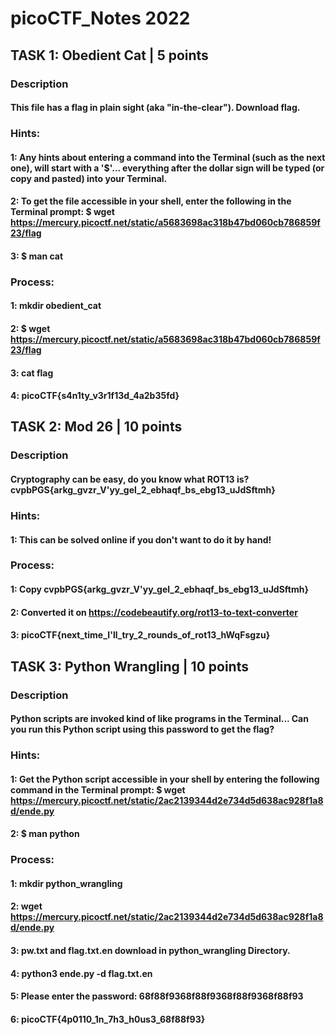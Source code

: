 # picoCTF_Notes 2022


## TASK 1: Obedient Cat | 5 points


### Description

#### This file has a flag in plain sight (aka "in-the-clear"). Download flag.



### Hints: 

#### 1: Any hints about entering a command into the Terminal (such as the next one), will start with a '$'... everything after the dollar sign will be typed (or copy and pasted) into your Terminal.

#### 2: To get the file accessible in your shell, enter the following in the Terminal prompt: $ wget https://mercury.picoctf.net/static/a5683698ac318b47bd060cb786859f23/flag

#### 3: $ man cat


### Process:
#### 1: mkdir obedient_cat
#### 2: $ wget https://mercury.picoctf.net/static/a5683698ac318b47bd060cb786859f23/flag
#### 3: cat flag
#### 4: picoCTF{s4n1ty_v3r1f13d_4a2b35fd}


## TASK 2: Mod 26 | 10 points


### Description

#### Cryptography can be easy, do you know what ROT13 is? cvpbPGS{arkg_gvzr_V'yy_gel_2_ebhaqf_bs_ebg13_uJdSftmh}



### Hints:

#### 1: This can be solved online if you don't want to do it by hand!



### Process:
#### 1: Copy cvpbPGS{arkg_gvzr_V'yy_gel_2_ebhaqf_bs_ebg13_uJdSftmh}
#### 2: Converted it on https://codebeautify.org/rot13-to-text-converter
#### 3: picoCTF{next_time_I'll_try_2_rounds_of_rot13_hWqFsgzu}



## TASK 3: Python Wrangling | 10 points


### Description


#### Python scripts are invoked kind of like programs in the Terminal... Can you run this Python script using this password to get the flag?


### Hints:

#### 1: Get the Python script accessible in your shell by entering the following command in the Terminal prompt: $ wget https://mercury.picoctf.net/static/2ac2139344d2e734d5d638ac928f1a8d/ende.py

#### 2: $ man python


### Process:
#### 1: mkdir python_wrangling
#### 2: wget https://mercury.picoctf.net/static/2ac2139344d2e734d5d638ac928f1a8d/ende.py
#### 3: pw.txt and flag.txt.en download in python_wrangling Directory.
#### 4: python3 ende.py -d flag.txt.en
#### 5: Please enter the password: 68f88f9368f88f9368f88f9368f88f93
#### 6: picoCTF{4p0110_1n_7h3_h0us3_68f88f93}


